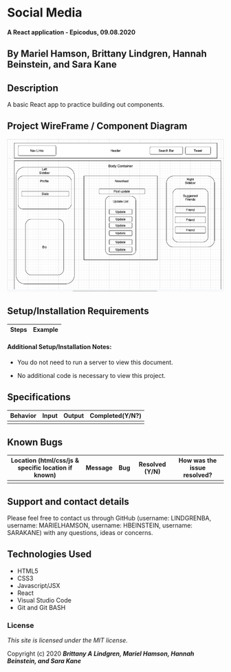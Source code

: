 # Social Media 

#### A React application - Epicodus, 09.08.2020

## By Mariel Hamson, Brittany Lindgren, Hannah Beinstein, and Sara Kane

## Description

A basic React app to practice building out components.

## Project WireFrame / Component Diagram

![A mock up of the project components](./src/images/mockup.PNG)


## Setup/Installation Requirements

| Steps | Example |
| -------- | ----- |


<!-- // if using package.json / npm, make sure to include the direction below in the setup instructions
clone the project and then run the command npm install -->

#### Additional Setup/Installation Notes:

* You do not need to run a server to view this document.

* No additional code is necessary to view this project.   

## Specifications

| Behavior | Input | Output |  Completed(Y/N?)  |
| -------- | ----- | ------ | -------- |
|    |   |    |    |


## Known Bugs

| Location (html/css/js & specific location if known) |  Message  | Bug | Resolved (Y/N) |  How was the issue resolved?  |
| ------- | ----- | ------ | ------ | --------- |
|  |  |  |  |  |


## Support and contact details

Please feel free to contact us through GitHub (username: LINDGRENBA, username: MARIELHAMSON, username: HBEINSTEIN, username: SARAKANE) with any questions, ideas or concerns.  

## Technologies Used

* HTML5
* CSS3
* Javascript/JSX
* React
* Visual Studio Code 
* Git and Git BASH 

### License

*This site is licensed under the MIT license.*

Copyright (c) 2020 **_Brittany A Lindgren, Mariel Hamson, Hannah Beinstein, and Sara Kane_**